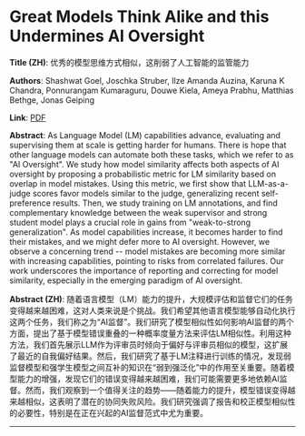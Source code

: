 # Great Models Think Alike and this Undermines AI Oversight 

**Title (ZH)**: 优秀的模型思维方式相似，这削弱了人工智能的监管能力 

**Authors**: Shashwat Goel, Joschka Struber, Ilze Amanda Auzina, Karuna K Chandra, Ponnurangam Kumaraguru, Douwe Kiela, Ameya Prabhu, Matthias Bethge, Jonas Geiping  

**Link**: [PDF](https://arxiv.org/pdf/2502.04313)  

**Abstract**: As Language Model (LM) capabilities advance, evaluating and supervising them at scale is getting harder for humans. There is hope that other language models can automate both these tasks, which we refer to as "AI Oversight". We study how model similarity affects both aspects of AI oversight by proposing a probabilistic metric for LM similarity based on overlap in model mistakes. Using this metric, we first show that LLM-as-a-judge scores favor models similar to the judge, generalizing recent self-preference results. Then, we study training on LM annotations, and find complementary knowledge between the weak supervisor and strong student model plays a crucial role in gains from "weak-to-strong generalization". As model capabilities increase, it becomes harder to find their mistakes, and we might defer more to AI oversight. However, we observe a concerning trend -- model mistakes are becoming more similar with increasing capabilities, pointing to risks from correlated failures. Our work underscores the importance of reporting and correcting for model similarity, especially in the emerging paradigm of AI oversight. 

**Abstract (ZH)**: 随着语言模型（LM）能力的提升，大规模评估和监督它们的任务变得越来越困难，这对人类来说是个挑战。我们希望其他语言模型能够自动化执行这两个任务，我们称之为“AI监督”。我们研究了模型相似性如何影响AI监督的两个方面，提出了基于模型错误重叠的一种概率度量方法来评估LM相似性。利用这种方法，我们首先展示LLM作为评审员时倾向于偏好与评审员相似的模型，这扩展了最近的自我偏好结果。然后，我们研究了基于LM注释进行训练的情况，发现弱监督模型和强学生模型之间互补的知识在“弱到强泛化”中的作用至关重要。随着模型能力的增强，发现它们的错误变得越来越困难，我们可能需要更多地依赖AI监督。然而，我们观察到一个值得关注的趋势——随着能力的提升，模型错误变得越来越相似，这表明了潜在的协同失败风险。我们研究强调了报告和校正模型相似性的必要性，特别是在正在兴起的AI监督范式中尤为重要。 

---
